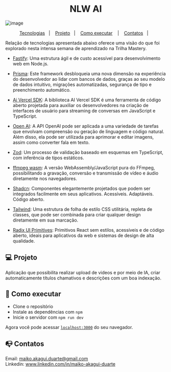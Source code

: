 # <h1 align="center" style="font-family:Inter;">NLW AI</h1>

![image](https://github.com/MaikoDuarte/NLW-AI/assets/46424572/0493b3d8-83fb-4367-aadb-2a92032704f9)


<p align="center">
  <a href="#-tecnologias">Tecnologias</a>&nbsp;&nbsp;&nbsp;|&nbsp;&nbsp;&nbsp;
  <a href="#-projeto">Projeto</a>&nbsp;&nbsp;&nbsp;|&nbsp;&nbsp;&nbsp;
  <a href="#-como-executar">Como executar</a>
  &nbsp;&nbsp;&nbsp;|&nbsp;&nbsp;&nbsp;
    <a href="#mailbox_with_no_mail-contatos">Contatos</a>&nbsp;&nbsp;&nbsp;|&nbsp;&nbsp;&nbsp;
  

</p>


Relação de tecnologias apresentada abaixo oferece uma visão do que foi explorado nesta intensa semana de aprendizado na Trilha Mastery.

- [Fastify](https://fastify.dev/): Uma estrutura ágil e de custo acessível para desenvolvimento web em Node.js.

- [Prisma](https://www.prisma.io/): Este framework desbloqueia uma nova dimensão na experiência do desenvolvedor ao lidar com bancos de dados, graças ao seu modelo de dados intuitivo, migrações automatizadas, segurança de tipo e preenchimento automático.

- [Ai Vercel SDK](https://sdk.vercel.ai/docs): A biblioteca AI Vercel SDK é uma ferramenta de código aberto projetada para auxiliar os desenvolvedores na criação de interfaces de usuário para streaming de conversas em JavaScript e TypeScript.

- [Open AI](https://platform.openai.com/docs/introduction): A API OpenAI pode ser aplicada a uma variedade de tarefas que envolvam compreensão ou geração de linguagem e código natural. Além disso, ela pode ser utilizada para aprimorar e editar imagens, assim como converter fala em texto.

- [Zod](https://zod.dev/): Um processo de validação baseado em esquemas em TypeScript, com inferência de tipos estáticos.

- [ffmpeg wasm](https://ffmpegwasm.netlify.app/): A versão WebAssembly/JavaScript pura do FFmpeg, possibilitando a gravação, conversão e transmissão de vídeo e áudio diretamente nos navegadores.

- [Shadcn](https://ui.shadcn.com/): Componentes elegantemente projetados que podem ser integrados facilmente em seus aplicativos. Acessíveis. Adaptáveis. Código aberto.

- [Tailwind](https://tailwindcss.com/): Uma estrutura de folha de estilo CSS utilitária, repleta de classes, que pode ser combinada para criar qualquer design diretamente em sua marcação.

- [Radix UI Primitives](https://www.radix-ui.com/primitives): Primitivos React sem estilos, acessíveis e de código aberto, ideais para aplicativos da web e sistemas de design de alta qualidade.

## 💻 Projeto
Aplicação que possibilita realizar upload de videos e por meio de IA, criar automaticamente títulos chamativos e descrições com um boa indexação.


## 🚀 Como executar

- Clone o repositório
- Instale as dependências com `npm`
- Inicie o servidor com `npm run dev`

Agora você pode acessar [`localhost:3000`](http://localhost:3000) do seu navegador.


## :mailbox_with_no_mail: Contatos

Email: maiko.akagui.duarte@gmail.com <br>
Linkedin: www.linkedin.com/in/maiko-akagui-duarte




